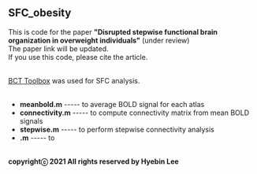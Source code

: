 ## SFC_obesity ##
This is code for the paper **"Disrupted stepwise functional brain organization in overweight individuals"** (under review)<br />
The paper link will be updated.<br />
If you use this code, please cite the article.<br /><br />

[BCT Toolbox](https://sites.google.com/site/bctnet/) was used for SFC analysis.<br /><br />

- **meanbold.m**        -----  to average BOLD signal for each atlas<br />
- **connectivity.m**    -----  to compute connectivity matrix from mean BOLD signals<br />
- **stepwise.m**        -----  to perform stepwise connectivity analysis<br />
- **.m**              -----  to<br /><br />

**copyrightⓒ 2021 All rights reserved by Hyebin Lee<br /><br />**

